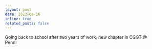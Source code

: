 ```yaml
---
layout: post
date: 2023-08-16
inline: true
related_posts: false
---
```


Going back to school after two years of work, new chapter in CGGT @ Penn! 
